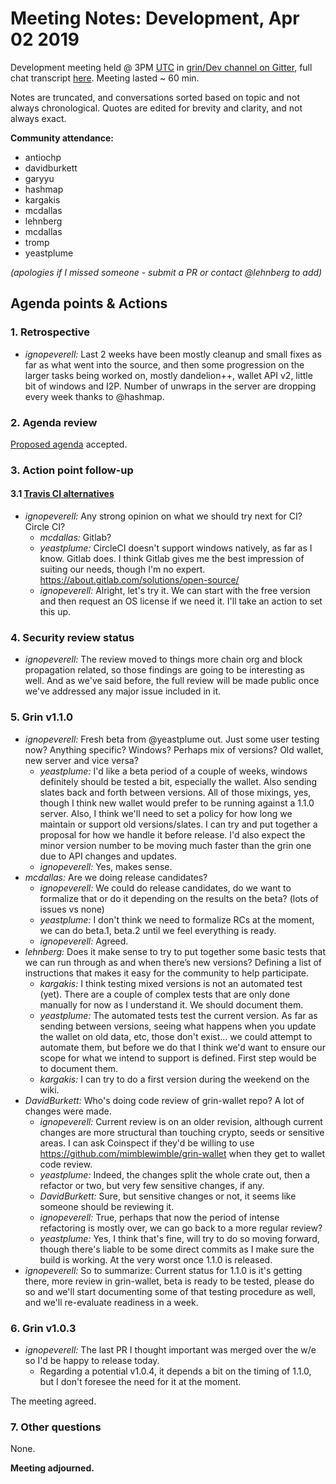 # Meeting Notes: Development, Apr 02 2019

Development meeting held @ 3PM [UTC](http://www.timebie.com/std/utc.php) in [grin/Dev channel on Gitter](https://gitter.im/grin_community/dev), full chat transcript [here](https://gitter.im/grin_community/dev?at=5ca37913b34ccd69e752246d). Meeting lasted ~ 60 min.

Notes are truncated, and conversations sorted based on topic and not always chronological. Quotes are edited for brevity and clarity, and not always exact. 

**Community attendance:**
* antiochp
* davidburkett
* garyyu
* hashmap
* kargakis
* mcdallas
* lehnberg
* mcdallas
* tromp
* yeastplume

_(apologies if I missed someone - submit a PR or contact @lehnberg to add)_


## Agenda points & Actions

### 1. Retrospective
* _ignopeverell:_  Last 2 weeks have been mostly cleanup and small fixes as far as what went into the source, and then some progression on the larger tasks being worked on, mostly dandelion++, wallet API v2, little bit of windows and I2P. Number of unwraps in the server are dropping every week thanks to @hashmap.

### 2. Agenda review
[Proposed agenda](https://github.com/mimblewimble/grin-pm/issues/90) accepted.

### 3. Action point follow-up

#### 3.1 [Travis CI alternatives](https://github.com/mimblewimble/grin/issues/2691)
* _ignopeverell:_  Any strong opinion on what we should try next for CI? Circle CI?
   * _mcdallas:_ Gitlab?
   * _yeastplume:_ CircleCI doesn't support windows natively, as far as I know. Gitlab does. I think Gitlab gives me the best impression of suiting our needs, though I'm no expert. https://about.gitlab.com/solutions/open-source/
   * _ignopeverell:_ Alright, let's try it. We can start with the free version and then request an OS license if we need it. I'll take an action to set this up.

### 4. Security review status

* _ignopeverell:_ The review moved to things more chain org and block propagation related, so those findings are going to be interesting as well. And as we've said before, the full review will be made public once we've addressed any major issue included in it.

### 5. Grin v1.1.0

* _ignopeverell:_ Fresh beta from @yeastplume out. Just some user testing now? Anything specific? Windows? Perhaps mix of versions? Old wallet, new server and vice versa?
   * _yeastplume:_ I'd like a beta period of a couple of weeks, windows definitely should be tested a bit, especially the wallet. Also sending slates back and forth between versions. All of those mixings, yes, though I think new wallet would prefer to be running against a 1.1.0 server. Also, I think we'll need to set a policy for how long we maintain or support old versions/slates. I can try and put together a proposal for how we handle it before release. I'd also expect the minor version number to be moving much faster than the grin one due to API changes and updates.
   * _ignopeverell:_ Yes, makes sense.
* _mcdallas:_ Are we doing release candidates?
  * _ignopeverell:_ We could do release candidates, do we want to formalize that or do it depending on the results on the beta? (lots of issues vs none)
  * _yeastplume:_ I don't think we need to formalize RCs at the moment, we can do beta.1, beta.2 until we feel everything is ready.
  * _ignopeverell:_ Agreed.
* _lehnberg:_ Does it make sense to try to put together some basic tests that we can run through as and when there’s new versions? Defining a list of instructions that makes it easy for the community to help participate.
  * _kargakis:_ I think testing mixed versions is not an automated test (yet). There are a couple of complex tests that are only done manually for now as I understand it. We should document them.
  * _yeastplume:_  The automated tests test the current version. As far as sending between versions, seeing what happens when you update the wallet on old data, etc, those don't exist... we could attempt to automate them, but before we do that I think we'd want to ensure our scope for what we intend to support is defined. First step would be to document them.
  * _kargakis:_ I can try to do a first version during the weekend on the wiki.
* _DavidBurkett:_ Who's doing code review of grin-wallet repo? A lot of changes were made.
  * _ignopeverell:_ Current review is on an older revision, although current changes are more structural than touching crypto, seeds or sensitive areas. I can ask Coinspect if they'd be willing to use https://github.com/mimblewimble/grin-wallet when they get to wallet code review.
  * _yeastplume:_ Indeed, the changes split the whole crate out, then a refactor or two, but very few sensitive changes, if any.
  * _DavidBurkett:_ Sure, but sensitive changes or not, it seems like someone should be reviewing it.
  * _ignopeverell:_ True, perhaps that now the period of intense refactoring is mostly over, we can go back to a more regular review?
  * _yeastplume:_ Yes, I think that's fine, will try to do so moving forward, though there's liable to be some direct commits as I make sure the build is working. At the very worst once 1.1.0 is released.
* _ignopeverell:_ So to summarize: Current status for 1.1.0 is it's getting there, more review in grin-wallet, beta is ready to be tested, please do so and we'll start documenting some of that testing procedure as well, and we'll re-evaluate readiness in a week.

### 6. Grin v1.0.3

* _ignopeverell:_ The last PR I thought important was merged over the w/e so I'd be happy to release today.
  * Regarding a potential v1.0.4, it depends a bit on the timing of 1.1.0, but I don't foresee the need for it at the moment.

The meeting agreed.

### 7. Other questions

None.

**Meeting adjourned.**

